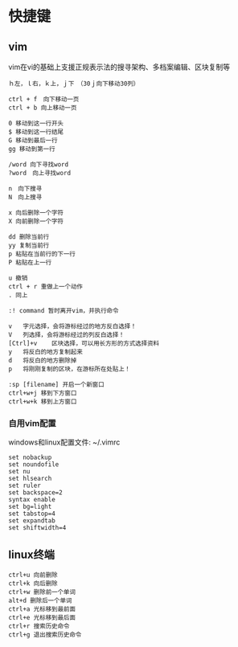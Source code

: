 # 快捷键

## vim
vim在vi的基础上支援正规表示法的搜寻架构、多档案编辑、区块复制等
```
ｈ左，ｌ右，ｋ上，ｊ下　（30ｊ向下移动30列）

ctrl + f　向下移动一页
ctrl + b 向上移动一页

0 移动到这一行开头
$ 移动到这一行结尾
G 移动到最后一行
gg 移动到第一行

/word 向下寻找word
?word　向上寻找word

n　向下搜寻
N　向上搜寻

x 向后删除一个字符
X 向前删除一个字符

dd 删除当前行
yy 复制当前行
p 粘贴在当前行的下一行
P 粘贴在上一行

u 撤销
ctrl + r 重做上一个动作
. 同上

:! command 暂时离开vim，并执行命令

v	字元选择，会将游标经过的地方反白选择！
V	列选择，会将游标经过的列反白选择！
[Ctrl]+v	区块选择，可以用长方形的方式选择资料
y	将反白的地方复制起来
d	将反白的地方删除掉
p	将刚刚复制的区块，在游标所在处贴上！

:sp [filename] 开启一个新窗口
ctrl+w+j 移到下方窗口
ctrl+w+k 移到上方窗口
```

### 自用vim配置
windows和linux配置文件: ~/.vimrc
```
set nobackup
set noundofile
set nu
set hlsearch
set ruler
set backspace=2
syntax enable
set bg=light
set tabstop=4
set expandtab
set shiftwidth=4
```

## linux终端
```
ctrl+u 向前删除  
ctrl+k 向后删除  
ctrl+w 删除前一个单词  
alt+d 删除后一个单词  
ctrl+a 光标移到最前面  
ctrl+e 光标移到最后面  
ctrl+r 搜索历史命令  
ctrl+g 退出搜索历史命令
```
